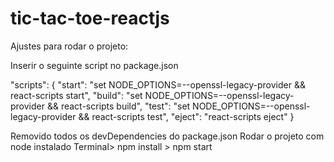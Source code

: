 ﻿# tic-tac-toe-reactjs

Ajustes para rodar o projeto:

Inserir o seguinte script no package.json

"scripts": {
  "start": "set NODE_OPTIONS=--openssl-legacy-provider && react-scripts start",
  "build": "set NODE_OPTIONS=--openssl-legacy-provider && react-scripts build",
  "test": "set NODE_OPTIONS=--openssl-legacy-provider && react-scripts test",
  "eject": "react-scripts eject"
}

Removido todos os devDependencies do package.json 
Rodar o projeto com node instalado
Terminal> npm install > npm start 
